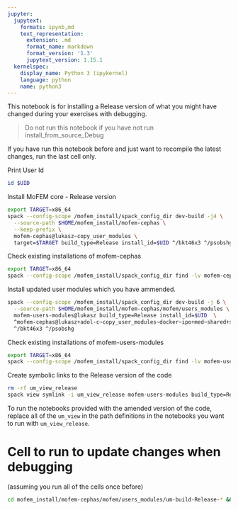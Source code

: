 ```yaml
---
jupyter:
  jupytext:
    formats: ipynb,md
    text_representation:
      extension: .md
      format_name: markdown
      format_version: '1.3'
      jupytext_version: 1.15.1
  kernelspec:
    display_name: Python 3 (ipykernel)
    language: python
    name: python3
---
```


This notebook is for installing a Release version of what you might have changed during your exercises with debugging.

> Do not run this notebook if you have not run install_from_source_Debug

If you have run this notebook before and just want to recompile the latest changes, run the last cell only.

Print User Id

```bash
id $UID
```

Install MoFEM core - Release version

```bash
export TARGET=x86_64
spack --config-scope /mofem_install/spack_config_dir dev-build -j4 \
  --source-path $HOME/mofem_install/mofem-cephas \
  --keep-prefix \
  mofem-cephas@lukasz~copy_user_modules \
  target=$TARGET build_type=Release install_id=$UID ^/bkt46x3 ^/psobshg
```

Check existing installations of mofem-cephas

```bash
export TARGET=x86_64 
spack --config-scope /mofem_install/spack_config_dir find -lv mofem-cephas 
```

Install updated user modules which you have ammended.

```bash
spack --config-scope /mofem_install/spack_config_dir dev-build -j 6 \
  --source-path $HOME/mofem_install/mofem-cephas/mofem/users_modules \
  mofem-users-modules@lukasz build_type=Release install_id=$UID  \
  ^mofem-cephas@lukasz+adol-c~copy_user_modules~docker~ipo+med~shared+slepc+tetgen build_system=cmake build_type=Release dev_path=/mofem_install/jupyter/mofem/mofem_install/mofem-cephas install_id=$UID \
  ^/bkt46x3 ^/psobshg 
```

Check existing installations of mofem-users-modules

```bash
export TARGET=x86_64 
spack --config-scope /mofem_install/spack_config_dir find -lv mofem-users-modules 
```

Create symbolic links to the Release version of the code

```bash
rm -rf um_view_release
spack view symlink -i um_view_release mofem-users-modules build_type=Release install_id=$UID
```

To run the notebooks provided with the amended version of the code, replace all of the `um_view` in the path definitions in the notebooks you want to run with `um_view_release`.


# Cell to run to update changes when debugging
(assuming you run all of the cells once before)

```bash
cd mofem_install/mofem-cephas/mofem/users_modules/um-build-Release-* && make -j4 install
```

```python

```
